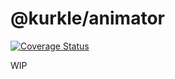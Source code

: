 # @kurkle/animator

[![Coverage Status](https://coveralls.io/repos/github/kurkle/animator/badge.svg?branch=master)](https://coveralls.io/github/kurkle/animator?branch=master)

WIP
